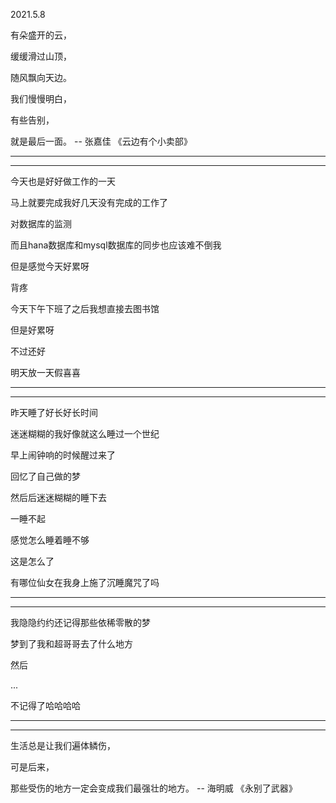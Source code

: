 2021.5.8

有朵盛开的云，

缓缓滑过山顶，

随风飘向天边。

我们慢慢明白，

有些告别，

就是最后一面。 -- 张嘉佳 《云边有个小卖部》

--------

-------------



今天也是好好做工作的一天

马上就要完成我好几天没有完成的工作了

对数据库的监测

而且hana数据库和mysql数据库的同步也应该难不倒我

但是感觉今天好累呀

背疼

今天下午下班了之后我想直接去图书馆

但是好累呀

不过还好

明天放一天假喜喜

--------

-------

昨天睡了好长好长时间

迷迷糊糊的我好像就这么睡过一个世纪

早上闹钟响的时候醒过来了

回忆了自己做的梦

然后后迷迷糊糊的睡下去

一睡不起

感觉怎么睡着睡不够

这是怎么了

有哪位仙女在我身上施了沉睡魔咒了吗

----------

--------

我隐隐约约还记得那些依稀零散的梦

梦到了我和超哥哥去了什么地方

然后

...

不记得了哈哈哈哈


----

---------

生活总是让我们遍体鳞伤，

可是后来，

那些受伤的地方一定会变成我们最强壮的地方。 -- 海明威 《永别了武器》